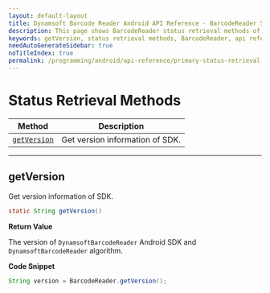 ```yaml
---
layout: default-layout
title: Dynamsoft Barcode Reader Android API Reference - BarcodeReader Status Retrieval Methods
description: This page shows BarcodeReader status retrieval methods of Dynamsoft Barcode Reader for Android SDK.
keywords: getVersion, status retrieval methods, BarcodeReader, api reference, android
needAutoGenerateSidebar: true
noTitleIndex: true
permalink: /programming/android/api-reference/primary-status-retrieval.html
---
```


# Status Retrieval Methods

  | Method               | Description |
  |----------------------|-------------|
  | [`getVersion`](#getversion) | Get version information of SDK. |

  ---

## getVersion

Get version information of SDK.

```java
static String getVersion()
```

**Return Value**

The version of `DynamsoftBarcodeReader` Android SDK and `DynamsoftBarcodeReader` algorithm.

**Code Snippet**

```java
String version = BarcodeReader.getVersion();
```
